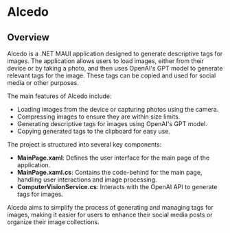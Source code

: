 # Alcedo

## Overview

Alcedo is a .NET MAUI application designed to generate descriptive tags for images. The application allows users to load images, either from their device or by taking a photo, and then uses OpenAI's GPT model to generate relevant tags for the image. These tags can be copied and used for social media or other purposes.

The main features of Alcedo include:
- Loading images from the device or capturing photos using the camera.
- Compressing images to ensure they are within size limits.
- Generating descriptive tags for images using OpenAI's GPT model.
- Copying generated tags to the clipboard for easy use.

The project is structured into several key components:
- **MainPage.xaml**: Defines the user interface for the main page of the application.
- **MainPage.xaml.cs**: Contains the code-behind for the main page, handling user interactions and image processing.
- **ComputerVisionService.cs**: Interacts with the OpenAI API to generate tags for images.

Alcedo aims to simplify the process of generating and managing tags for images, making it easier for users to enhance their social media posts or organize their image collections.
